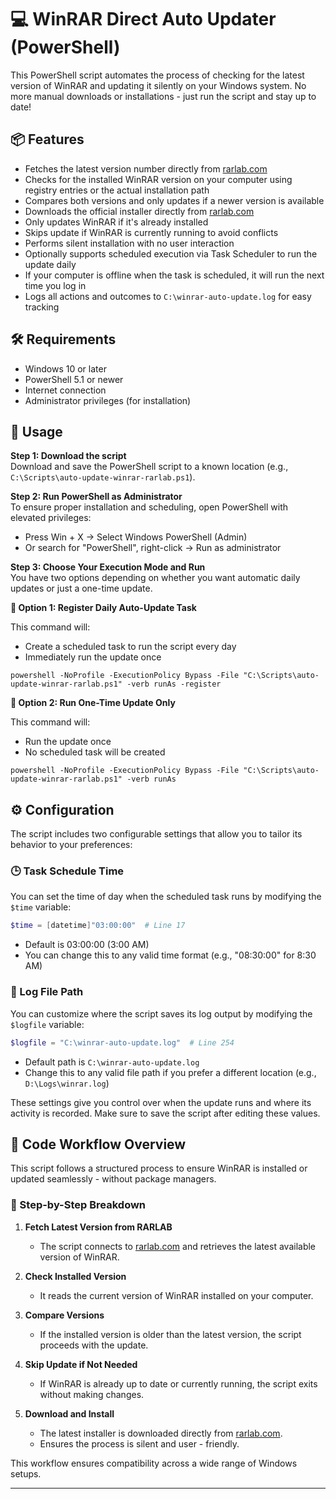 # 💻 WinRAR Direct Auto Updater (PowerShell)

This PowerShell script automates the process of checking for the latest version of WinRAR and updating it silently on your Windows system. No more manual downloads or installations - just run the script and stay up to date!

## 📦 Features

- Fetches the latest version number directly from [rarlab.com](https://www.rarlab.com)
- Checks for the installed WinRAR version on your computer using registry entries or the actual installation path
- Compares both versions and only updates if a newer version is available
- Downloads the official installer directly from [rarlab.com](https://www.rarlab.com)
- Only updates WinRAR if it's already installed
- Skips update if WinRAR is currently running to avoid conflicts
- Performs silent installation with no user interaction
- Optionally supports scheduled execution via Task Scheduler to run the update daily
- If your computer is offline when the task is scheduled, it will run the next time you log in
- Logs all actions and outcomes to `C:\winrar-auto-update.log` for easy tracking

## 🛠️ Requirements

- Windows 10 or later
- PowerShell 5.1 or newer
- Internet connection
- Administrator privileges (for installation)

## 🚀 Usage

**Step 1: Download the script**  
Download and save the PowerShell script to a known location (e.g., `C:\Scripts\auto-update-winrar-rarlab.ps1`).  

**Step 2: Run PowerShell as Administrator**  
To ensure proper installation and scheduling, open PowerShell with elevated privileges:  
- Press Win + X →  Select Windows PowerShell (Admin)  
- Or search for "PowerShell", right-click →  Run as administrator  

**Step 3: Choose Your Execution Mode and Run**  
You have two options depending on whether you want automatic daily updates or just a one-time update.  

**🔁 Option 1: Register Daily Auto-Update Task**  

This command will:

- Create a scheduled task to run the script every day
- Immediately run the update once

```
powershell -NoProfile -ExecutionPolicy Bypass -File "C:\Scripts\auto-update-winrar-rarlab.ps1" -verb runAs -register
```

**🔁 Option 2: Run One-Time Update Only**  

This command will:

- Run the update once
- No scheduled task will be created

```
powershell -NoProfile -ExecutionPolicy Bypass -File "C:\Scripts\auto-update-winrar-rarlab.ps1" -verb runAs
```

## ⚙️ Configuration

The script includes two configurable settings that allow you to tailor its behavior to your preferences:

### 🕒 Task Schedule Time

You can set the time of day when the scheduled task runs by modifying the `$time` variable:

```powershell
$time = [datetime]"03:00:00"  # Line 17
```

- Default is 03:00:00 (3:00 AM)
- You can change this to any valid time format (e.g., "08:30:00" for 8:30 AM)

### 📄 Log File Path

You can customize where the script saves its log output by modifying the `$logfile` variable:

```powershell
$logfile = "C:\winrar-auto-update.log"  # Line 254
```

- Default path is `C:\winrar-auto-update.log`
- Change this to any valid file path if you prefer a different location (e.g., `D:\Logs\winrar.log`)

These settings give you control over when the update runs and where its activity is recorded. Make sure to save the script after editing these values.

## 🔁 Code Workflow Overview

This script follows a structured process to ensure WinRAR is installed or updated seamlessly - without package managers.

### 🧩 Step-by-Step Breakdown

1. **Fetch Latest Version from RARLAB**  
   - The script connects to [rarlab.com](https://www.rarlab.com) and retrieves the latest available version of WinRAR.

2. **Check Installed Version**  
   - It reads the current version of WinRAR installed on your computer.

3. **Compare Versions**  
   - If the installed version is older than the latest version, the script proceeds with the update.

4. **Skip Update if Not Needed**  
   - If WinRAR is already up to date or currently running, the script exits without making changes.

5. **Download and Install**  
   - The latest installer is downloaded directly from [rarlab.com](https://www.rarlab.com).
   - Ensures the process is silent and user - friendly.


This workflow ensures compatibility across a wide range of Windows setups.

---